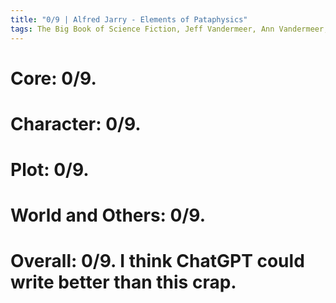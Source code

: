 ```yaml
---
title: "0/9 | Alfred Jarry - Elements of Pataphysics"
tags: The Big Book of Science Fiction, Jeff Vandermeer, Ann Vandermeer, short story, novelette, science fiction, 1873-1907, 1911
---
```


# Core: 0/9. 


# Character: 0/9. 


# Plot: 0/9. 


# World and Others: 0/9. 


# Overall: 0/9. I think ChatGPT could write better than this crap.


